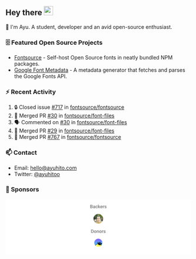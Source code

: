 ## Hey there <img src="https://media.giphy.com/media/hvRJCLFzcasrR4ia7z/giphy.gif" width="25" height="25">

📝 I'm Ayu. A student, developer and an avid open-source enthusiast.

### 🗄 Featured Open Source Projects

- [Fontsource](https://github.com/fontsource/fontsource) - Self-host Open Source fonts in neatly bundled NPM packages.
- [Google Font Metadata](https://github.com/fontsource/google-font-metadata) - A metadata generator that fetches and parses the Google Fonts API.

### ⚡ Recent Activity

<!--START_SECTION:activity-->

1. 🔒 Closed issue [#717](https://github.com/fontsource/fontsource/issues/717) in [fontsource/fontsource](https://github.com/fontsource/fontsource)
2. 🎉 Merged PR [#30](https://github.com/fontsource/font-files/pull/30) in [fontsource/font-files](https://github.com/fontsource/font-files)
3. 🗣 Commented on [#30](https://github.com/fontsource/font-files/issues/30) in [fontsource/font-files](https://github.com/fontsource/font-files)
4. 🎉 Merged PR [#29](https://github.com/fontsource/font-files/pull/29) in [fontsource/font-files](https://github.com/fontsource/font-files)
5. 🎉 Merged PR [#767](https://github.com/fontsource/fontsource/pull/767) in [fontsource/fontsource](https://github.com/fontsource/fontsource)
<!--END_SECTION:activity-->

### 📫 Contact

- Email: hello@ayuhito.com
- Twitter: [@ayuhitoo](https://twitter.com/ayuhitoo)

### :sparkling_heart: Sponsors

<p align="center">
  <a href="https://cdn.jsdelivr.net/gh/ayuhito/ayuhito/sponsors.svg">
    <img src='https://raw.githubusercontent.com/ayuhito/ayuhito/master/sponsors.svg'/>
  </a>
</p>
